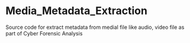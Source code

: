 # Media_Metadata_Extraction
Source code for extract metadata from medial file like audio, video file as part of Cyber Forensic Analysis
